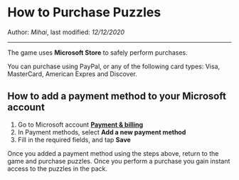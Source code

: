 # How to Purchase Puzzles

Author: *Mihai*, last modified: _12/12/2020_

---

The game uses **Microsoft Store** to safely perform purchases.

You can purchase using PayPal, or any of the following card types: Visa, MasterCard, American Expres and Discover.

## How to add a payment method to your Microsoft account

1. Go to Microsoft account [**Payment &amp; billing**](https://account.microsoft.com/billing/payments/)
1. In Payment methods, select **Add a new payment method**
1. Fill in the required fields, and tap **Save**

Once you added a payment method using the steps above, return to the game and purchase puzzles. Once you perform a purchase you gain instant access to the puzzles in the pack.

[Microsoft Support]: http://go.microsoft.com/fwlink/p/?LinkId=260702
[Source]: https://support.microsoft.com/en-us/account-billing/change-your-microsoft-account-payment-method-or-credit-card-c39dbc30-bc83-30c8-5ea9-d0d94e6dcfe4

